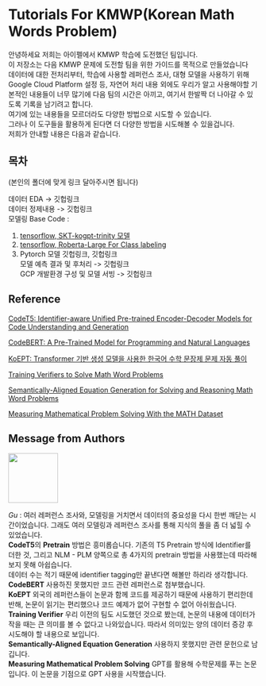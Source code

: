 # Tutorials For KMWP(Korean Math Words Problem)  
안녕하세요 저희는 아이펠에서 KMWP 학습에 도전했던 팀입니다.  
이 저장소는 다음 KMWP 문제에 도전할 팀을 위한 가이드를 목적으로 만들었습니다  
데이터에 대한 전처리부터, 학습에 사용할 레퍼런스 조사, 대형 모델을 사용하기 위해 Google Cloud Platform  설정 등, 자연어 처리 내용 외에도 우리가 알고 사용해야할 기본적인 내용들이 너무 많기에 다음 팀의 시간은 아끼고, 여기서 한발짝 더 나아갈 수 있도록 기록을 남기려고 합니다.  
여기에 있는 내용들을 모르더라도 다양한 방법으로 시도할 수 있습니다.  
그러나 이 도구들을 활용하게 된다면 더 다양한 방법을 시도해볼 수 있을겁니다.  
저희가 안내할 내용은 다음과 같습니다.  

## 목차  

(본인의 폴더에 맞게 링크 달아주시면 됩니다)

데이터 EDA -> 깃헙링크  
데이터 정제내용 -> 깃헙링크  
모델링 Base Code :  
1. [tensorflow, SKT-kogpt-trinity 모델](https://github.com/koco-tunlp/math-challenge/tree/main/skt-kogpt-trinity-basecode)  
2. [tensorflow, Roberta-Large For Class labeling](https://github.com/koco-tunlp/math-challenge/tree/main/roberta-large-for-classlabeling)
3. Pytorch 모델   깃헙링크, 깃헙링크  
모델 예측 결과 및 후처리 -> 깃헙링크  
GCP 개발환경 구성 및 모델 서빙 -> 깃헙링크  


## Reference  
[CodeT5: Identifier-aware Unified Pre-trained Encoder-Decoder Models for Code Understanding and Generation](https://arxiv.org/pdf/2109.00859.pdf)  
  
[CodeBERT: A Pre-Trained Model for Programming and Natural Languages](https://arxiv.org/pdf/2002.08155.pdf)  

[KoEPT: Transformer 기반 생성 모델을 사용한 한국어 수학 문장제 문제 자동 풀이](http://koreascience.or.kr/article/CFKO202125036187306.pdf)  
  
[Training Verifiers to Solve Math Word Problems](https://arxiv.org/pdf/2110.14168.pdf)  
  
[Semantically-Aligned Equation Generation for Solving and Reasoning Math Word Problems](https://aclanthology.org/N19-1272.pdf)  
  
[Measuring Mathematical Problem Solving With the MATH Dataset](https://arxiv.org/pdf/2103.03874.pdf)

## Message from Authors  
<img src=https://user-images.githubusercontent.com/53106649/171995972-81c4962e-08b2-4290-95ea-62fbf9c15c36.png  width="100" height="100" />

_Gu_ : 여러 레퍼런스 조사와, 모델링을 거치면서 데이터의 중요성을 다시 한번 깨닫는 시간이었습니다. 그래도 여러 모델링과 레퍼런스 조사를 통해 지식의 풀을 좀 더 넓힐 수 있었습니다.  
**CodeT5**의 **Pretrain** 방법은 흥미롭습니다. 기존의 T5 Pretrain 방식에 Identifier를 더한 것, 그리고 NLM - PLM 양쪽으로 총 4가지의 pretrain 방법을 사용했는데 따라해보지 못해 아쉽습니다.  
데이터 수는 적기 때문에 identifier tagging만 끝낸다면 해볼만 하리라 생각합니다.  
**CodeBERT** 사용하진 못했지만 코드 관련 레퍼런스로 첨부했습니다.  
**KoEPT** 외국의 레퍼런스들이 논문과 함께 코드를 제공하기 때문에 사용하기 편리한데 반해, 논문이 읽기는 편리했으나 코드 예제가 없어 구현할 수 없어 아쉬웠습니다.  
**Training Verifier** 우리 이전의 팀도 시도했던 것으로 봤는데, 논문의 내용에 데이터가 작을 때는 큰 의미를 볼 수 없다고 나와있습니다. 따라서 의미있는 양의 데이터 증강 후 시도해야 할 내용으로 보입니다.  
**Semantically-Aligned Equation Generation** 사용하지 못했지만 관련 문헌으로 남깁니다.  
**Measuring Mathematical Problem Solving** GPT를 활용해 수학문제를 푸는 논문 입니다. 이 논문을 기점으로 GPT 사용을 시작했습니다.